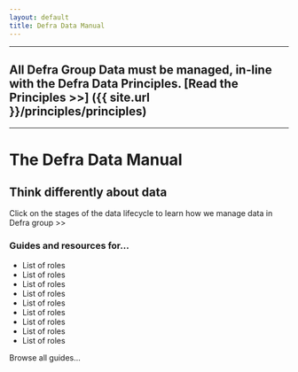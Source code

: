 ```yaml
---
layout: default
title: Defra Data Manual
---
```


***

## All Defra Group Data must be managed, in-line with the Defra Data Principles. [Read the Principles >>] ({{ site.url }}/principles/principles)

***
# The Defra Data Manual

## Think differently about data
Click on the stages of the data lifecycle to learn how we manage data in Defra group >>

### Guides and resources for…

* List of roles
* List of roles
* List of roles
* List of roles
* List of roles
* List of roles
* List of roles
* List of roles
* List of roles

Browse all guides…

